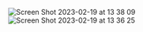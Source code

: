![Screen Shot 2023-02-19 at 13 38 09](https://user-images.githubusercontent.com/55333929/219961728-955814da-0263-4b8a-aaa4-55af7a4c11b7.png)
![Screen Shot 2023-02-19 at 13 36 25](https://user-images.githubusercontent.com/55333929/219961644-7454f26a-8171-41d8-a97a-750cdb25a2cf.png)

